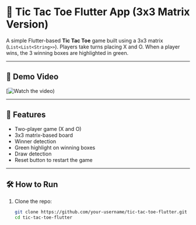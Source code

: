 # 🧠 Tic Tac Toe Flutter App (3x3 Matrix Version)

A simple Flutter-based **Tic Tac Toe** game built using a 3x3 matrix (`List<List<String>>`). Players take turns placing X and O. When a player wins, the 3 winning boxes are highlighted in green.

---

## 🎥 Demo Video

[![Watch the video](https://youtube.com/shorts/JVaaVEQ_eBA))



---

## 🚀 Features

- Two-player game (X and O)
- 3x3 matrix-based board
- Winner detection
- Green highlight on winning boxes
- Draw detection
- Reset button to restart the game

---


## 🛠️ How to Run

1. Clone the repo:
   ```bash
   git clone https://github.com/your-username/tic-tac-toe-flutter.git
   cd tic-tac-toe-flutter
